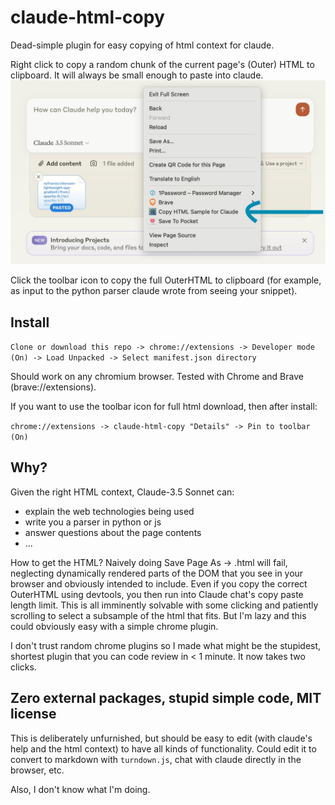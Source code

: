 # claude-html-copy
Dead-simple plugin for easy copying of html context for claude.

Right click to copy a random chunk of the current page's (Outer) HTML to clipboard. It will always be small enough to paste into claude.
![Example usage](./images/readme_example.jpeg)

Click the toolbar icon to copy the full OuterHTML to clipboard (for example, as input to the python parser claude wrote from seeing your snippet).
## Install
`Clone or download this repo -> chrome://extensions -> Developer mode (On) -> Load Unpacked -> Select manifest.json directory`

Should work on any chromium browser. Tested with Chrome and Brave (brave://extensions).

If you want to use the toolbar icon for full html download, then after install: 

`chrome://extensions -> claude-html-copy "Details" -> Pin to toolbar (On)`

## Why?
Given the right HTML context, Claude-3.5 Sonnet can: 
- explain the web technologies being used
- write you a parser in python or js
- answer questions about the page contents
- ...

How to get the HTML? Naively doing Save Page As -> .html will fail, neglecting dynamically rendered parts of the DOM that you see in your browser and obviously intended to include. Even if you copy the correct OuterHTML using devtools, you then run into Claude chat's copy paste length limit. This is all imminently solvable with some clicking and patiently scrolling to select a subsample of the html that fits. But I'm lazy and this could obviously easy with a simple chrome plugin.

I don't trust random chrome plugins so I made what might be the stupidest, shortest plugin that you can code review in < 1 minute. It now takes two clicks. 

## Zero external packages, stupid simple code, MIT license
This is deliberately unfurnished, but should be easy to edit (with claude's help and the html context) to have all kinds of functionality. Could edit it to convert to markdown with `turndown.js`, chat with claude directly in the browser, etc. 

Also, I don't know what I'm doing.
